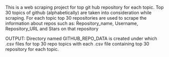 This is a web scraping project for top git hub repository for each topic.
Top 30 topics of github (alphabetically) are taken into consideration while scraping.
For each topic top 30 repositories are used to scrape the information about repos such as:
Repository_name, Username, Repository_URL and Stars on that repository 

OUTPUT:
Directory named GITHUB_REPO_DATA is created under which .csv files for top 30 repo topics with each .csv file containing top 30 repository for each topic.
  
